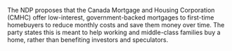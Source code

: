 The NDP proposes that the Canada Mortgage and Housing Corporation (CMHC) offer low-interest, government-backed mortgages to first-time homebuyers to reduce monthly costs and save them money over time. The party states this is meant to help working and middle-class families buy a home, rather than benefiting investors and speculators.
